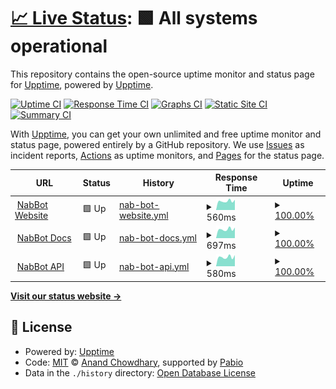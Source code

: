 # [📈 Live Status](https://upptime.github.io/upptime): <!--live status--> **🟩 All systems operational**

This repository contains the open-source uptime monitor and status page for [Upptime](https://upptime.js.org), powered by [Upptime](https://github.com/upptime/upptime).

[![Uptime CI](https://github.com/NabDev/status/workflows/Uptime%20CI/badge.svg)](https://github.com/NabDev/status/actions?query=workflow%3A%22Uptime+CI%22)
[![Response Time CI](https://github.com/NabDev/status/workflows/Response%20Time%20CI/badge.svg)](https://github.com/NabDev/status/actions?query=workflow%3A%22Response+Time+CI%22)
[![Graphs CI](https://github.com/NabDev/status/workflows/Graphs%20CI/badge.svg)](https://github.com/NabDev/status/actions?query=workflow%3A%22Graphs+CI%22)
[![Static Site CI](https://github.com/NabDev/status/workflows/Static%20Site%20CI/badge.svg)](https://github.com/NabDev/status/actions?query=workflow%3A%22Static+Site+CI%22)
[![Summary CI](https://github.com/NabDev/status/workflows/Summary%20CI/badge.svg)](https://github.com/NabDev/status/actions?query=workflow%3A%22Summary+CI%22)

With [Upptime](https://upptime.js.org), you can get your own unlimited and free uptime monitor and status page, powered entirely by a GitHub repository. We use [Issues](https://github.com/upptime/upptime/issues) as incident reports, [Actions](https://github.com/NabDev/status/actions) as uptime monitors, and [Pages](https://upptime.github.io/upptime) for the status page.

<!--start: status pages-->
<!-- This summary is generated by Upptime (https://github.com/upptime/upptime) -->
<!-- Do not edit this manually, your changes will be overwritten -->
<!-- prettier-ignore -->
| URL | Status | History | Response Time | Uptime |
| --- | ------ | ------- | ------------- | ------ |
| <img alt="" src="https://icons.duckduckgo.com/ip3/nabbot.xyz.ico" height="13"> [NabBot Website](https://nabbot.xyz) | 🟩 Up | [nab-bot-website.yml](https://github.com/NabDev/status/commits/HEAD/history/nab-bot-website.yml) | <details><summary><img alt="Response time graph" src="./graphs/nab-bot-website/response-time-week.png" height="20"> 560ms</summary><br><a href="https://NabDev.github.io/status/history/nab-bot-website"><img alt="Response time 1048" src="https://img.shields.io/endpoint?url=https%3A%2F%2Fraw.githubusercontent.com%2FNabDev%2Fstatus%2FHEAD%2Fapi%2Fnab-bot-website%2Fresponse-time.json"></a><br><a href="https://NabDev.github.io/status/history/nab-bot-website"><img alt="24-hour response time 644" src="https://img.shields.io/endpoint?url=https%3A%2F%2Fraw.githubusercontent.com%2FNabDev%2Fstatus%2FHEAD%2Fapi%2Fnab-bot-website%2Fresponse-time-day.json"></a><br><a href="https://NabDev.github.io/status/history/nab-bot-website"><img alt="7-day response time 560" src="https://img.shields.io/endpoint?url=https%3A%2F%2Fraw.githubusercontent.com%2FNabDev%2Fstatus%2FHEAD%2Fapi%2Fnab-bot-website%2Fresponse-time-week.json"></a><br><a href="https://NabDev.github.io/status/history/nab-bot-website"><img alt="30-day response time 1048" src="https://img.shields.io/endpoint?url=https%3A%2F%2Fraw.githubusercontent.com%2FNabDev%2Fstatus%2FHEAD%2Fapi%2Fnab-bot-website%2Fresponse-time-month.json"></a><br><a href="https://NabDev.github.io/status/history/nab-bot-website"><img alt="1-year response time 1048" src="https://img.shields.io/endpoint?url=https%3A%2F%2Fraw.githubusercontent.com%2FNabDev%2Fstatus%2FHEAD%2Fapi%2Fnab-bot-website%2Fresponse-time-year.json"></a></details> | <details><summary><a href="https://NabDev.github.io/status/history/nab-bot-website">100.00%</a></summary><a href="https://NabDev.github.io/status/history/nab-bot-website"><img alt="All-time uptime 98.60%" src="https://img.shields.io/endpoint?url=https%3A%2F%2Fraw.githubusercontent.com%2FNabDev%2Fstatus%2FHEAD%2Fapi%2Fnab-bot-website%2Fuptime.json"></a><br><a href="https://NabDev.github.io/status/history/nab-bot-website"><img alt="24-hour uptime 100.00%" src="https://img.shields.io/endpoint?url=https%3A%2F%2Fraw.githubusercontent.com%2FNabDev%2Fstatus%2FHEAD%2Fapi%2Fnab-bot-website%2Fuptime-day.json"></a><br><a href="https://NabDev.github.io/status/history/nab-bot-website"><img alt="7-day uptime 100.00%" src="https://img.shields.io/endpoint?url=https%3A%2F%2Fraw.githubusercontent.com%2FNabDev%2Fstatus%2FHEAD%2Fapi%2Fnab-bot-website%2Fuptime-week.json"></a><br><a href="https://NabDev.github.io/status/history/nab-bot-website"><img alt="30-day uptime 98.60%" src="https://img.shields.io/endpoint?url=https%3A%2F%2Fraw.githubusercontent.com%2FNabDev%2Fstatus%2FHEAD%2Fapi%2Fnab-bot-website%2Fuptime-month.json"></a><br><a href="https://NabDev.github.io/status/history/nab-bot-website"><img alt="1-year uptime 98.60%" src="https://img.shields.io/endpoint?url=https%3A%2F%2Fraw.githubusercontent.com%2FNabDev%2Fstatus%2FHEAD%2Fapi%2Fnab-bot-website%2Fuptime-year.json"></a></details>
| <img alt="" src="https://icons.duckduckgo.com/ip3/docs.nabbot.xyz.ico" height="13"> [NabBot Docs](https://docs.nabbot.xyz) | 🟩 Up | [nab-bot-docs.yml](https://github.com/NabDev/status/commits/HEAD/history/nab-bot-docs.yml) | <details><summary><img alt="Response time graph" src="./graphs/nab-bot-docs/response-time-week.png" height="20"> 697ms</summary><br><a href="https://NabDev.github.io/status/history/nab-bot-docs"><img alt="Response time 1040" src="https://img.shields.io/endpoint?url=https%3A%2F%2Fraw.githubusercontent.com%2FNabDev%2Fstatus%2FHEAD%2Fapi%2Fnab-bot-docs%2Fresponse-time.json"></a><br><a href="https://NabDev.github.io/status/history/nab-bot-docs"><img alt="24-hour response time 830" src="https://img.shields.io/endpoint?url=https%3A%2F%2Fraw.githubusercontent.com%2FNabDev%2Fstatus%2FHEAD%2Fapi%2Fnab-bot-docs%2Fresponse-time-day.json"></a><br><a href="https://NabDev.github.io/status/history/nab-bot-docs"><img alt="7-day response time 697" src="https://img.shields.io/endpoint?url=https%3A%2F%2Fraw.githubusercontent.com%2FNabDev%2Fstatus%2FHEAD%2Fapi%2Fnab-bot-docs%2Fresponse-time-week.json"></a><br><a href="https://NabDev.github.io/status/history/nab-bot-docs"><img alt="30-day response time 1040" src="https://img.shields.io/endpoint?url=https%3A%2F%2Fraw.githubusercontent.com%2FNabDev%2Fstatus%2FHEAD%2Fapi%2Fnab-bot-docs%2Fresponse-time-month.json"></a><br><a href="https://NabDev.github.io/status/history/nab-bot-docs"><img alt="1-year response time 1040" src="https://img.shields.io/endpoint?url=https%3A%2F%2Fraw.githubusercontent.com%2FNabDev%2Fstatus%2FHEAD%2Fapi%2Fnab-bot-docs%2Fresponse-time-year.json"></a></details> | <details><summary><a href="https://NabDev.github.io/status/history/nab-bot-docs">100.00%</a></summary><a href="https://NabDev.github.io/status/history/nab-bot-docs"><img alt="All-time uptime 98.52%" src="https://img.shields.io/endpoint?url=https%3A%2F%2Fraw.githubusercontent.com%2FNabDev%2Fstatus%2FHEAD%2Fapi%2Fnab-bot-docs%2Fuptime.json"></a><br><a href="https://NabDev.github.io/status/history/nab-bot-docs"><img alt="24-hour uptime 100.00%" src="https://img.shields.io/endpoint?url=https%3A%2F%2Fraw.githubusercontent.com%2FNabDev%2Fstatus%2FHEAD%2Fapi%2Fnab-bot-docs%2Fuptime-day.json"></a><br><a href="https://NabDev.github.io/status/history/nab-bot-docs"><img alt="7-day uptime 100.00%" src="https://img.shields.io/endpoint?url=https%3A%2F%2Fraw.githubusercontent.com%2FNabDev%2Fstatus%2FHEAD%2Fapi%2Fnab-bot-docs%2Fuptime-week.json"></a><br><a href="https://NabDev.github.io/status/history/nab-bot-docs"><img alt="30-day uptime 98.52%" src="https://img.shields.io/endpoint?url=https%3A%2F%2Fraw.githubusercontent.com%2FNabDev%2Fstatus%2FHEAD%2Fapi%2Fnab-bot-docs%2Fuptime-month.json"></a><br><a href="https://NabDev.github.io/status/history/nab-bot-docs"><img alt="1-year uptime 98.52%" src="https://img.shields.io/endpoint?url=https%3A%2F%2Fraw.githubusercontent.com%2FNabDev%2Fstatus%2FHEAD%2Fapi%2Fnab-bot-docs%2Fuptime-year.json"></a></details>
| <img alt="" src="https://icons.duckduckgo.com/ip3/api.nabbot.xyz.ico" height="13"> [NabBot API](https://api.nabbot.xyz/healthcheck) | 🟩 Up | [nab-bot-api.yml](https://github.com/NabDev/status/commits/HEAD/history/nab-bot-api.yml) | <details><summary><img alt="Response time graph" src="./graphs/nab-bot-api/response-time-week.png" height="20"> 580ms</summary><br><a href="https://NabDev.github.io/status/history/nab-bot-api"><img alt="Response time 1184" src="https://img.shields.io/endpoint?url=https%3A%2F%2Fraw.githubusercontent.com%2FNabDev%2Fstatus%2FHEAD%2Fapi%2Fnab-bot-api%2Fresponse-time.json"></a><br><a href="https://NabDev.github.io/status/history/nab-bot-api"><img alt="24-hour response time 701" src="https://img.shields.io/endpoint?url=https%3A%2F%2Fraw.githubusercontent.com%2FNabDev%2Fstatus%2FHEAD%2Fapi%2Fnab-bot-api%2Fresponse-time-day.json"></a><br><a href="https://NabDev.github.io/status/history/nab-bot-api"><img alt="7-day response time 580" src="https://img.shields.io/endpoint?url=https%3A%2F%2Fraw.githubusercontent.com%2FNabDev%2Fstatus%2FHEAD%2Fapi%2Fnab-bot-api%2Fresponse-time-week.json"></a><br><a href="https://NabDev.github.io/status/history/nab-bot-api"><img alt="30-day response time 1184" src="https://img.shields.io/endpoint?url=https%3A%2F%2Fraw.githubusercontent.com%2FNabDev%2Fstatus%2FHEAD%2Fapi%2Fnab-bot-api%2Fresponse-time-month.json"></a><br><a href="https://NabDev.github.io/status/history/nab-bot-api"><img alt="1-year response time 1184" src="https://img.shields.io/endpoint?url=https%3A%2F%2Fraw.githubusercontent.com%2FNabDev%2Fstatus%2FHEAD%2Fapi%2Fnab-bot-api%2Fresponse-time-year.json"></a></details> | <details><summary><a href="https://NabDev.github.io/status/history/nab-bot-api">100.00%</a></summary><a href="https://NabDev.github.io/status/history/nab-bot-api"><img alt="All-time uptime 99.96%" src="https://img.shields.io/endpoint?url=https%3A%2F%2Fraw.githubusercontent.com%2FNabDev%2Fstatus%2FHEAD%2Fapi%2Fnab-bot-api%2Fuptime.json"></a><br><a href="https://NabDev.github.io/status/history/nab-bot-api"><img alt="24-hour uptime 100.00%" src="https://img.shields.io/endpoint?url=https%3A%2F%2Fraw.githubusercontent.com%2FNabDev%2Fstatus%2FHEAD%2Fapi%2Fnab-bot-api%2Fuptime-day.json"></a><br><a href="https://NabDev.github.io/status/history/nab-bot-api"><img alt="7-day uptime 100.00%" src="https://img.shields.io/endpoint?url=https%3A%2F%2Fraw.githubusercontent.com%2FNabDev%2Fstatus%2FHEAD%2Fapi%2Fnab-bot-api%2Fuptime-week.json"></a><br><a href="https://NabDev.github.io/status/history/nab-bot-api"><img alt="30-day uptime 99.96%" src="https://img.shields.io/endpoint?url=https%3A%2F%2Fraw.githubusercontent.com%2FNabDev%2Fstatus%2FHEAD%2Fapi%2Fnab-bot-api%2Fuptime-month.json"></a><br><a href="https://NabDev.github.io/status/history/nab-bot-api"><img alt="1-year uptime 99.96%" src="https://img.shields.io/endpoint?url=https%3A%2F%2Fraw.githubusercontent.com%2FNabDev%2Fstatus%2FHEAD%2Fapi%2Fnab-bot-api%2Fuptime-year.json"></a></details>

<!--end: status pages-->

[**Visit our status website →**](https://upptime.github.io/upptime)

## 📄 License

- Powered by: [Upptime](https://github.com/upptime/upptime)
- Code: [MIT](./LICENSE) © [Anand Chowdhary](https://anandchowdhary.com), supported by [Pabio](https://pabio.com)
- Data in the `./history` directory: [Open Database License](https://opendatacommons.org/licenses/odbl/1-0/)
